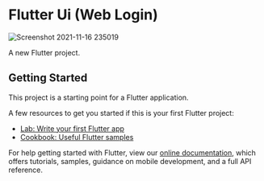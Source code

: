 # Flutter Ui (Web Login)

![Screenshot 2021-11-16 235019](https://user-images.githubusercontent.com/87581799/142059936-f09b4a97-a555-46b7-a7f4-57770a61fc21.jpg)

A new Flutter project.

## Getting Started

This project is a starting point for a Flutter application.

A few resources to get you started if this is your first Flutter project:

- [Lab: Write your first Flutter app](https://flutter.dev/docs/get-started/codelab)
- [Cookbook: Useful Flutter samples](https://flutter.dev/docs/cookbook)

For help getting started with Flutter, view our
[online documentation](https://flutter.dev/docs), which offers tutorials,
samples, guidance on mobile development, and a full API reference.
